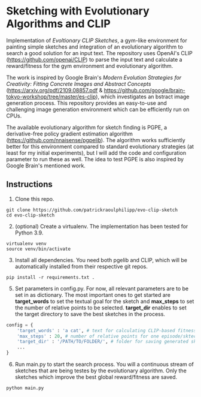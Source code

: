 Sketching with Evolutionary Algorithms and CLIP
===
Implementation of *Evoltionary CLIP Sketches*, a gym-like environment for painting simple sketches and integration of an evolutionary algorithm to search a good solution for an input text. The repository uses OpenAI's CLIP (https://github.com/openai/CLIP) to parse the input text and calculate a reward/fitness for the gym environment and evolutionary algorithm.

The work is inspired by Google Brain's *Modern Evolution Strategies for Creativity: Fitting Concrete Images and Abstract Concepts* (https://arxiv.org/pdf/2109.08857.pdf & https://github.com/google/brain-tokyo-workshop/tree/master/es-clip), which investigates an bstract image generation process. This repository provides an easy-to-use and challenging image generation environment which can be efficiently run on CPUs.

The available evolutionary algorithm for sketch finding is PGPE, a derivative-free policy gradient estimation algorithm (https://github.com/nnaisense/pgpelib). The algorithm works sufficiently better for this environment compared to standard evolutionary strategies (at least for my initial experiments), but I will add the code and configuration parameter to run these as well. The idea to test PGPE is also inspired by Google Brain's mentioned work.

Instructions
-------------
1.  Clone this repo.

```
git clone https://github.com/patrickraoulphilipp/evo-clip-sketch
cd evo-clip-sketch
```

2. (optional) Create a virtualenv. The implementation has been tested for Python 3.9.

```
virtualenv venv
source venv/bin/activate
```

3. Install all dependencies. You need both pgelib and CLIP, which will be automatically installed from their respective git repos.

```
pip install -r requirements.txt .
```

5. Set parameters in config.py. For now, all relevant parameters are to be set in as dictionary. The most important ones to get started are **target_words** to set the textual goal for the sketch and **max_steps** to set the number of relative points to be selected. **target_dir** enables to set the target directory to save the best sketches in the process.

```python
config = {
    'target_words' : 'a cat', # text for calculating CLIP-based fitness
    'max_steps' : 20, # number of relative points for one episode/sktech
    'target_dir' : '/PATH/TO/FOLDER/', # folder for saving generated sketches
    ...
}
```

6. Run main.py to start the search process. You will a continuous stream of sketches that are being testes by the evolutionary algorithm. Only the sketches which improve the best global reward/fitness are saved.

```
python main.py
```